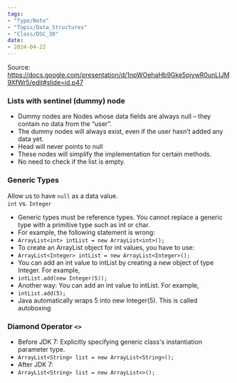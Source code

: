 ```yaml
---
tags:
- "Type/Note"
- "Topic/Data_Structures"
- "Class/DSC_30"
date:
- 2024-04-22
---
```

Source: https://docs.google.com/presentation/d/1npWOehaHb9Gke5pjywR0unLIJM9XfWr5/edit#slide=id.p47  

### Lists with sentinel (dummy) node  

- Dummy nodes are Nodes whose data fields are always null – they contain no data from the “user”.  
- The dummy nodes will always exist, even if the user hasn’t added any data yet.  
- Head will never points to null  
- These nodes will simplify the implementation for certain methods.  
- No need to check if the list is empty.  

### Generic Types  

Allow us to have `null` as a data value.  
`int` vs. `Integer`  

- Generic types must be reference types. You cannot replace a generic type with a primitive type such as int or char.  
- For example, the following statement is wrong:  
- `ArrayList<int> intList = new ArrayList<int>();`  
- To create an ArrayList object for int values, you have to use:  
- `ArrayList<Integer> intList = new ArrayList<Integer>();`  
- You can add an int value to intList by creating a new object of type Integer. For example,  
- `intList.add(new Integer(5));`  
- Another way: You can add an int value to intList. For example,  
- `intList.add(5);`  
- Java automatically wraps 5 into new Integer(5). This is called autoboxing  

### Diamond Operator `<>`  

- Before JDK 7: Explicitly specifying generic class's instantiation parameter type.  
- `ArrayList<String> list = new ArrayList<String>();`  
- After JDK 7:  
- `ArrayList<String> list = new ArrayList<>();`  

